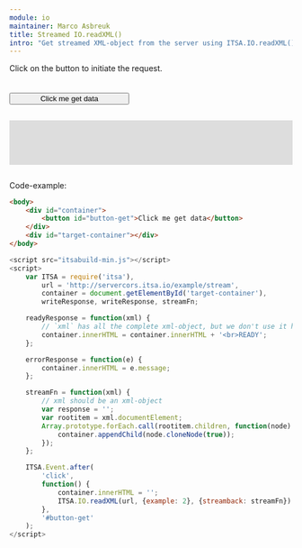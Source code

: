 ```yaml
---
module: io
maintainer: Marco Asbreuk
title: Streamed IO.readXML()
intro: "Get streamed XML-object from the server using ITSA.IO.readXML() using streamback."
---
```


<style type="text/css">
    #container {
        margin: 2em 0;
        min-height: 2em;
    }
    #container button {
        margin-top: 0.5em;
        min-width: 16em;
    }
    #target-container {
        margin: 2em 0;
        padding: 1em;
        min-height: 3.6em;
        background-color: #ddd;
    }
    #target-container div {
        display: block;
    }
</style>

Click on the button to initiate the request.

<div id="container">
    <button id="button-get" class="pure-button pure-button-primary pure-button-bordered">Click me get data</button>
</div>
<div id="target-container"></div>

Code-example:

```html
<body>
    <div id="container">
        <button id="button-get">Click me get data</button>
    </div>
    <div id="target-container"></div>
</body>
```

```js
<script src="itsabuild-min.js"></script>
<script>
    var ITSA = require('itsa'),
        url = 'http://servercors.itsa.io/example/stream',
        container = document.getElementById('target-container'),
        writeResponse, writeResponse, streamFn;

    readyResponse = function(xml) {
        // `xml` has all the complete xml-object, but we don't use it here.
        container.innerHTML = container.innerHTML + '<br>READY';
    };

    errorResponse = function(e) {
        container.innerHTML = e.message;
    };

    streamFn = function(xml) {
        // xml should be an xml-object
        var response = '';
        var rootitem = xml.documentElement;
        Array.prototype.forEach.call(rootitem.children, function(node) {
            container.appendChild(node.cloneNode(true));
        });
    };

    ITSA.Event.after(
        'click',
        function() {
            container.innerHTML = '';
            ITSA.IO.readXML(url, {example: 2}, {streamback: streamFn}).then(readyResponse, errorResponse);
        },
        '#button-get'
    );
</script>
```

<script src="../../dist/itsabuild-min.js"></script>
<script>
    var ITSA = require('itsa'),
        url = 'http://servercors.itsa.io/example/stream',
        container = document.getElementById('target-container'),
        writeResponse, writeResponse, streamFn;

    readyResponse = function(xml) {
        // `xml` has all the complete xml-object, but we don't use it here.
        container.innerHTML = container.innerHTML + '<br>READY';
    };

    errorResponse = function(e) {
        container.innerHTML = e.message;
    };

    streamFn = function(xml) {
        // xml should be an xml-object
        var response = '';
        var rootitem = xml.documentElement;
        Array.prototype.forEach.call(rootitem.children, function(node) {
            container.appendChild(node.cloneNode(true));
        });
    };

    ITSA.Event.after(
        'click',
        function() {
            container.innerHTML = '';
            ITSA.IO.readXML(url, {example: 2}, {streamback: streamFn}).then(readyResponse, errorResponse);
        },
        '#button-get'
    );
</script>